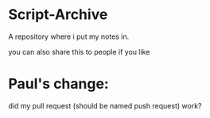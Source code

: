 # Script-Archive

A repository where i put my notes in.

you can also share this to people  if you like



# Paul's change:
did my pull request (should be named push request) work?
